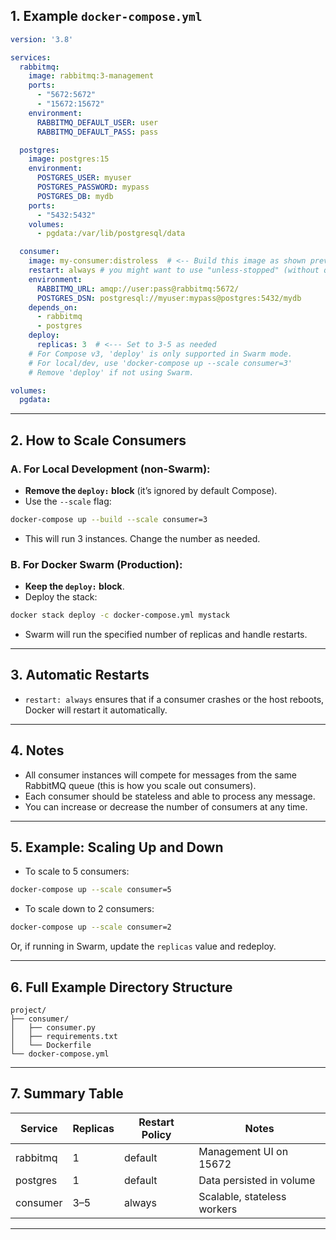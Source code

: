 ## **1. Example `docker-compose.yml`**

```yaml
version: '3.8'

services:
  rabbitmq:
    image: rabbitmq:3-management
    ports:
      - "5672:5672"
      - "15672:15672"
    environment:
      RABBITMQ_DEFAULT_USER: user
      RABBITMQ_DEFAULT_PASS: pass

  postgres:
    image: postgres:15
    environment:
      POSTGRES_USER: myuser
      POSTGRES_PASSWORD: mypass
      POSTGRES_DB: mydb
    ports:
      - "5432:5432"
    volumes:
      - pgdata:/var/lib/postgresql/data

  consumer:
    image: my-consumer:distroless  # <-- Build this image as shown previously
    restart: always # you might want to use "unless-stopped" (without quotes) instead
    environment:
      RABBITMQ_URL: amqp://user:pass@rabbitmq:5672/
      POSTGRES_DSN: postgresql://myuser:mypass@postgres:5432/mydb
    depends_on:
      - rabbitmq
      - postgres
    deploy:
      replicas: 3  # <--- Set to 3-5 as needed
    # For Compose v3, 'deploy' is only supported in Swarm mode.
    # For local/dev, use 'docker-compose up --scale consumer=3'
    # Remove 'deploy' if not using Swarm.

volumes:
  pgdata:
```

---

## **2. How to Scale Consumers**

### **A. For Local Development (non-Swarm):**

- **Remove the `deploy:` block** (it’s ignored by default Compose).
- Use the `--scale` flag:

```bash
docker-compose up --build --scale consumer=3
```
- This will run 3 instances. Change the number as needed.

### **B. For Docker Swarm (Production):**

- **Keep the `deploy:` block**.
- Deploy the stack:

```bash
docker stack deploy -c docker-compose.yml mystack
```
- Swarm will run the specified number of replicas and handle restarts.

---

## **3. Automatic Restarts**

- `restart: always` ensures that if a consumer crashes or the host reboots, Docker will restart it automatically.

---

## **4. Notes**

- All consumer instances will compete for messages from the same RabbitMQ queue (this is how you scale out consumers).
- Each consumer should be stateless and able to process any message.
- You can increase or decrease the number of consumers at any time.

---

## **5. Example: Scaling Up and Down**

- To scale to 5 consumers:

```bash
docker-compose up --scale consumer=5
```

- To scale down to 2 consumers:

```bash
docker-compose up --scale consumer=2
```

Or, if running in Swarm, update the `replicas` value and redeploy.

---

## **6. Full Example Directory Structure**

```
project/
├── consumer/
│   ├── consumer.py
│   ├── requirements.txt
│   └── Dockerfile
└── docker-compose.yml
```

---

## **7. Summary Table**

| Service   | Replicas | Restart Policy | Notes                        |
|-----------|----------|---------------|------------------------------|
| rabbitmq  | 1        | default       | Management UI on 15672       |
| postgres  | 1        | default       | Data persisted in volume     |
| consumer  | 3–5      | always        | Scalable, stateless workers  |

---